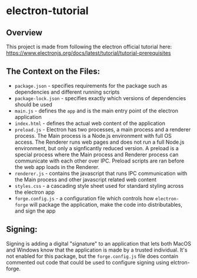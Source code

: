 # electron-tutorial

## Overview
This project is made from following the electron official tutorial here: https://www.electronjs.org/docs/latest/tutorial/tutorial-prerequisites

## The Context on the Files:
* `package.json` - specifies requirements for the package such as dependencies and different running scripts
* `package-lock.json` - specifies exactly which versions of dependencies should be used
* `main.js` - defines the `app` and is the main entry point of the electron application
* `index.html` - defines the actual web content of the application
* `preload.js` - Electron has two processes, a main process and a renderer process. The Main process is a Node.js environment with full OS access. 
The Renderer runs web pages and does not run a full Node.js environment, but only a signficantly reduced version. A preload is a special process where
the Main process and Renderer process can communicate with each other over IPC. Preload scripts are ran before the web app loads in the Renderer.
* `renderer.js` - contains the javascript that runs IPC communication with the Main process and other javascript related web content
* `styles.css` - a cascading style sheet used for standard styling across the electron app
* `forge.config.js` - a configuration file which controls how `electron-forge` will package the application, make the code into distributables, and sign the app

## Signing:
Signing is adding a digital "signature" to an application that lets both MacOS and Windows know that the application is made by a trusted individual. 
It's not enabled for this package, but the `forge.config.js` file does contain commented out code that could be used to configure signing using elctron-forge.

